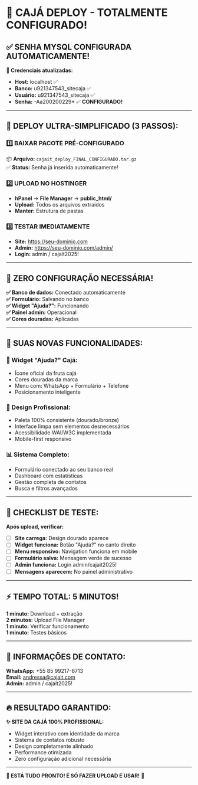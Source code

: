# 🎉 CAJÁ DEPLOY - TOTALMENTE CONFIGURADO!

## ✅ **SENHA MYSQL CONFIGURADA AUTOMATICAMENTE!**

**🔑 Credenciais atualizadas:**
- **Host:** localhost ✅
- **Banco:** u921347543_sitecaja ✅  
- **Usuário:** u921347543_sitecaja ✅
- **Senha:** -Aa200200229* ✅ **CONFIGURADO!**

---

## 🚀 **DEPLOY ULTRA-SIMPLIFICADO (3 PASSOS):**

### **1️⃣ BAIXAR PACOTE PRÉ-CONFIGURADO**
📦 **Arquivo:** `cajait_deploy_FINAL_CONFIGURADO.tar.gz`  
✅ **Status:** Senha já inserida automaticamente!

### **2️⃣ UPLOAD NO HOSTINGER**
- **hPanel** → **File Manager** → **public_html/**
- **Upload:** Todos os arquivos extraídos
- **Manter:** Estrutura de pastas

### **3️⃣ TESTAR IMEDIATAMENTE**
- **Site:** https://seu-dominio.com
- **Admin:** https://seu-dominio.com/admin/
- **Login:** admin / cajait2025!

---

## 🎯 **ZERO CONFIGURAÇÃO NECESSÁRIA!**

**✅ Banco de dados:** Conectado automaticamente  
**✅ Formulário:** Salvando no banco  
**✅ Widget "Ajuda?":** Funcionando  
**✅ Painel admin:** Operacional  
**✅ Cores douradas:** Aplicadas  

---

## 🎨 **SUAS NOVAS FUNCIONALIDADES:**

### **🥭 Widget "Ajuda?" Cajá:**
- Ícone oficial da fruta cajá
- Cores douradas da marca
- Menu com: WhatsApp + Formulário + Telefone
- Posicionamento inteligente

### **🎯 Design Profissional:**
- Paleta 100% consistente (dourado/bronze)
- Interface limpa sem elementos desnecessários
- Acessibilidade WAI/W3C implementada
- Mobile-first responsivo

### **📊 Sistema Completo:**
- Formulário conectado ao seu banco real
- Dashboard com estatísticas
- Gestão completa de contatos
- Busca e filtros avançados

---

## 🧪 **CHECKLIST DE TESTE:**

**Após upload, verificar:**
- [ ] **Site carrega:** Design dourado aparece
- [ ] **Widget funciona:** Botão "Ajuda?" no canto direito
- [ ] **Menu responsivo:** Navigation funciona em mobile
- [ ] **Formulário salva:** Mensagem verde de sucesso
- [ ] **Admin funciona:** Login admin/cajait2025! 
- [ ] **Mensagens aparecem:** No painel administrativo

---

## ⚡ **TEMPO TOTAL: 5 MINUTOS!**

**1 minuto:** Download + extração  
**2 minutos:** Upload File Manager  
**1 minuto:** Verificar funcionamento  
**1 minuto:** Testes básicos  

---

## 📱 **INFORMAÇÕES DE CONTATO:**

**WhatsApp:** +55 85 99217-6713  
**Email:** andressa@cajait.com  
**Admin:** admin / cajait2025!  

---

## 🔥 **RESULTADO GARANTIDO:**

**✨ SITE DA CAJÁ 100% PROFISSIONAL:**
- Widget interativo com identidade da marca
- Sistema de contatos robusto
- Design completamente alinhado
- Performance otimizada
- Zero configuração adicional necessária

---

**🎯 ESTÁ TUDO PRONTO! É SÓ FAZER UPLOAD E USAR!** 🚀